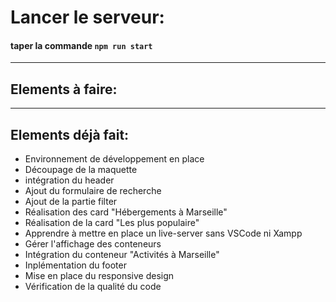 # Lancer le serveur:

#### taper la commande `npm run start`


-------------------------------------------------------
## Elements à faire:


-------------------------------------------------------
## Elements déjà fait:

- Environnement de développement en place
- Découpage de la maquette
- intégration du header
- Ajout du formulaire de recherche
- Ajout de la partie filter
- Réalisation des card "Hébergements à Marseille"
- Réalisation de la card "Les plus populaire"
- Apprendre à mettre en place un live-server sans VSCode ni Xampp
- Gérer l'affichage des conteneurs
- Intégration du conteneur "Activités à Marseille"
- Inplémentation du footer
- Mise en place du responsive design
- Vérification de la qualité du code
